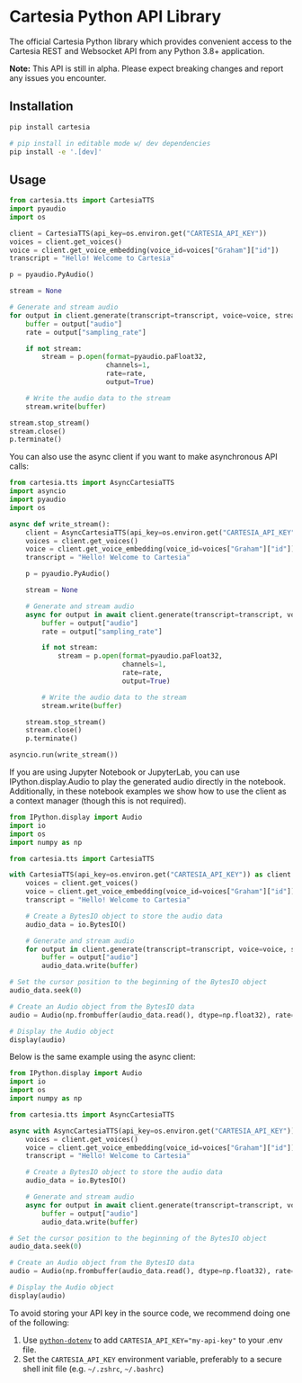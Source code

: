 # Cartesia Python API Library
The official Cartesia Python library which provides convenient access to the Cartesia REST and Websocket API from any Python 3.8+ application.

**Note:** This API is still in alpha. Please expect breaking changes and report any issues you encounter.

## Installation
```bash
pip install cartesia

# pip install in editable mode w/ dev dependencies
pip install -e '.[dev]'
```

## Usage
```python
from cartesia.tts import CartesiaTTS
import pyaudio
import os

client = CartesiaTTS(api_key=os.environ.get("CARTESIA_API_KEY"))
voices = client.get_voices()
voice = client.get_voice_embedding(voice_id=voices["Graham"]["id"])
transcript = "Hello! Welcome to Cartesia"

p = pyaudio.PyAudio()

stream = None

# Generate and stream audio
for output in client.generate(transcript=transcript, voice=voice, stream=True):
    buffer = output["audio"]
    rate = output["sampling_rate"]

    if not stream:
        stream = p.open(format=pyaudio.paFloat32,
                        channels=1,
                        rate=rate,
                        output=True)

    # Write the audio data to the stream
    stream.write(buffer)

stream.stop_stream()
stream.close()
p.terminate()
```

You can also use the async client if you want to make asynchronous API calls:
```python
from cartesia.tts import AsyncCartesiaTTS
import asyncio
import pyaudio
import os

async def write_stream():
    client = AsyncCartesiaTTS(api_key=os.environ.get("CARTESIA_API_KEY"))
    voices = client.get_voices()
    voice = client.get_voice_embedding(voice_id=voices["Graham"]["id"])
    transcript = "Hello! Welcome to Cartesia"

    p = pyaudio.PyAudio()

    stream = None

    # Generate and stream audio
    async for output in await client.generate(transcript=transcript, voice=voice, stream=True):
        buffer = output["audio"]
        rate = output["sampling_rate"]

        if not stream:
            stream = p.open(format=pyaudio.paFloat32,
                            channels=1,
                            rate=rate,
                            output=True)

        # Write the audio data to the stream
        stream.write(buffer)

    stream.stop_stream()
    stream.close()
    p.terminate()

asyncio.run(write_stream())
```

If you are using Jupyter Notebook or JupyterLab, you can use IPython.display.Audio to play the generated audio directly in the notebook.
Additionally, in these notebook examples we show how to use the client as a context manager (though this is not required).

```python
from IPython.display import Audio
import io
import os
import numpy as np

from cartesia.tts import CartesiaTTS

with CartesiaTTS(api_key=os.environ.get("CARTESIA_API_KEY")) as client:
    voices = client.get_voices()
    voice = client.get_voice_embedding(voice_id=voices["Graham"]["id"])
    transcript = "Hello! Welcome to Cartesia"

    # Create a BytesIO object to store the audio data
    audio_data = io.BytesIO()

    # Generate and stream audio
    for output in client.generate(transcript=transcript, voice=voice, stream=True):
        buffer = output["audio"]
        audio_data.write(buffer)

# Set the cursor position to the beginning of the BytesIO object
audio_data.seek(0)

# Create an Audio object from the BytesIO data
audio = Audio(np.frombuffer(audio_data.read(), dtype=np.float32), rate=output["sampling_rate"])

# Display the Audio object
display(audio)
```

Below is the same example using the async client:
```python
from IPython.display import Audio
import io
import os
import numpy as np

from cartesia.tts import AsyncCartesiaTTS

async with AsyncCartesiaTTS(api_key=os.environ.get("CARTESIA_API_KEY")) as client:
    voices = client.get_voices()
    voice = client.get_voice_embedding(voice_id=voices["Graham"]["id"])
    transcript = "Hello! Welcome to Cartesia"

    # Create a BytesIO object to store the audio data
    audio_data = io.BytesIO()

    # Generate and stream audio
    async for output in await client.generate(transcript=transcript, voice=voice, stream=True):
        buffer = output["audio"]
        audio_data.write(buffer)

# Set the cursor position to the beginning of the BytesIO object
audio_data.seek(0)

# Create an Audio object from the BytesIO data
audio = Audio(np.frombuffer(audio_data.read(), dtype=np.float32), rate=output["sampling_rate"])

# Display the Audio object
display(audio)
```

To avoid storing your API key in the source code, we recommend doing one of the following:
1. Use [`python-dotenv`](https://pypi.org/project/python-dotenv/) to add `CARTESIA_API_KEY="my-api-key"` to your .env file. 
1. Set the `CARTESIA_API_KEY` environment variable, preferably to a secure shell init file (e.g. `~/.zshrc`, `~/.bashrc`)
